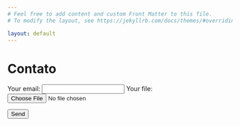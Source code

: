 ```yaml
---
# Feel free to add content and custom Front Matter to this file.
# To modify the layout, see https://jekyllrb.com/docs/themes/#overriding-theme-defaults

layout: default
---
```


# Contato

<!-- modify this form HTML and place wherever you want your form -->

<form
  action="https://formspree.io/f/mqkgrklg"
  method="POST"
  enctype="multipart/form-data"
>
  <label>
    Your email:
    <input type="email" name="_replyto">
  </label>
  <label>
    Your file:
    <input type="file" name="upload">
  </label>

  <button type="submit">Send</button>
</form>
